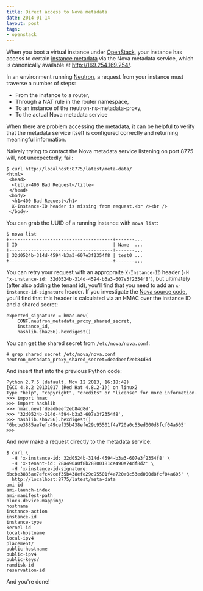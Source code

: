 ```yaml
---
title: Direct access to Nova metadata
date: 2014-01-14
layout: post
tags:
- openstack
---
```


When you boot a virtual instance under [OpenStack][], your instance
has access to certain [instance metadata][] via the Nova metadata service,
which is canonically available at <http://169.254.169.254/>.

In an environment running [Neutron][], a request from your instance
must traverse a number of steps:

- From the instance to a router,
- Through a NAT rule in the router namespace, 
- To an instance of the neutron-ns-metadata-proxy,
- To the actual Nova metadata service

When there are problem accessing the metadata, it can be helpful to
verify that the metadata service itself is configured correctly and
returning meaningful information.

<!-- more -->

Naively trying to contact the Nova metadata service listening on port
8775 will, not unexpectedly, fail:

    $ curl http://localhost:8775/latest/meta-data/
    <html>
     <head>
      <title>400 Bad Request</title>
     </head>
     <body>
      <h1>400 Bad Request</h1>
      X-Instance-ID header is missing from request.<br /><br />
     </body>

You can grab the UUID of a running instance with `nova list`:

    $ nova list
    +--------------------------------------+-------...
    | ID                                   | Name  ...
    +--------------------------------------+-------...
    | 32d0524b-314d-4594-b3a3-607e3f2354f8 | test0 ...
    +--------------------------------------+-------...

You can retry your request with an appropraite `X-Instance-ID` header
(`-H 'x-instance-id: 32d0524b-314d-4594-b3a3-607e3f2354f8'`), but
ultimately (after also adding the tenant id), you'll find that you
need to add an `x-instance-id-signature` header.  If you investigate
the [Nova source code][], you'll find that this header is calculated
via an HMAC over the instance ID and a shared secret:

    expected_signature = hmac.new(
        CONF.neutron_metadata_proxy_shared_secret,
        instance_id,
        hashlib.sha256).hexdigest()

You can get the shared secret from `/etc/nova/nova.conf`:

    # grep shared_secret /etc/nova/nova.conf
    neutron_metadata_proxy_shared_secret=deadbeef2eb84d8d

And insert that into the previous Python code:

    Python 2.7.5 (default, Nov 12 2013, 16:18:42) 
    [GCC 4.8.2 20131017 (Red Hat 4.8.2-1)] on linux2
    Type "help", "copyright", "credits" or "license" for more information.
    >>> import hmac
    >>> import hashlib
    >>> hmac.new('deadbeef2eb84d8d',
    >>> '32d0524b-314d-4594-b3a3-607e3f2354f8',
    >>> hashlib.sha256).hexdigest()
    '6bcbe3885ae7efc49cef35b438efe29c95501f4a720a0c53ed000d8fcf04a605'
    >>> 

And now make a request directly to the metadata service:

    $ curl \
      -H 'x-instance-id: 32d0524b-314d-4594-b3a3-607e3f2354f8' \
      -H 'x-tenant-id: 28a490a0f8b28800181ce490a74df8d2' \
      -H 'x-instance-id-signature: 6bcbe3885ae7efc49cef35b438efe29c95501f4a720a0c53ed000d8fcf04a605' \
      http://localhost:8775/latest/meta-data
    ami-id
    ami-launch-index
    ami-manifest-path
    block-device-mapping/
    hostname
    instance-action
    instance-id
    instance-type
    kernel-id
    local-hostname
    local-ipv4
    placement/
    public-hostname
    public-ipv4
    public-keys/
    ramdisk-id
    reservation-id

And you're done!

[nova source code]: https://github.com/openstack/nova/blob/master/nova/api/metadata/handler.py
[openstack]: http://www.openstack.org/
[instance metadata]: http://docs.openstack.org/admin-guide-cloud/content//section_metadata-service.html
[neutron]: https://wiki.openstack.org/wiki/Neutron

